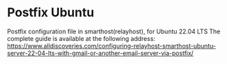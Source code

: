 # Postfix Ubuntu
Postfix configuration file in smarthost(relayhost), for Ubuntu 22.04 LTS
The complete guide is available at the following address: https://www.alldiscoveries.com/configuring-relayhost-smarthost-ubuntu-server-22-04-lts-with-gmail-or-another-email-server-via-postfix/
